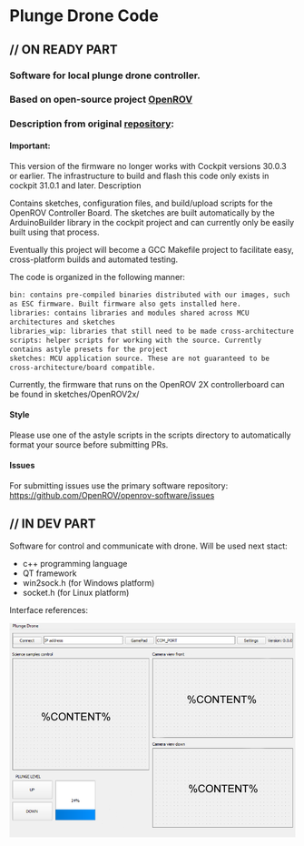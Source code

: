 # Plunge Drone Code
## // ON READY PART

### Software for local plunge drone controller.
### Based on open-source project [OpenROV](https://github.com/OpenROV)

### Description from original [repository](https://github.com/OpenROV/openrov-software-arduino):
#### Important:
This version of the firmware no longer works with Cockpit versions 30.0.3 or earlier. The infrastructure to build and flash this code only exists in cockpit 31.0.1 and later.
Description

Contains sketches, configuration files, and build/upload scripts for the OpenROV Controller Board. The sketches are built automatically by the ArduinoBuilder library in the cockpit project and can currently only be easily built using that process.

Eventually this project will become a GCC Makefile project to facilitate easy, cross-platform builds and automated testing.

The code is organized in the following manner:

    bin: contains pre-compiled binaries distributed with our images, such as ESC firmware. Built firmware also gets installed here.
    libraries: contains libraries and modules shared across MCU architectures and sketches
    libraries_wip: libraries that still need to be made cross-architecture
    scripts: helper scripts for working with the source. Currently contains astyle presets for the project
    sketches: MCU application source. These are not guaranteed to be cross-architecture/board compatible.

Currently, the firmware that runs on the OpenROV 2X controllerboard can be found in sketches/OpenROV2x/

#### Style
Please use one of the astyle scripts in the scripts directory to automatically format your source before submitting PRs.

#### Issues
For submitting issues use the primary software repository: https://github.com/OpenROV/openrov-software/issues

## // IN DEV PART
Software for control and communicate with drone.
Will be used next stact: 
* c++ programming language
* QT framework
* win2sock.h (for Windows platform)
* socket.h (for Linux platform)

Interface references:

![alt text](https://github.com/PolyPlunge/pdsoft/blob/main/images/refer.png)
